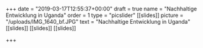 +++
date = "2019-03-17T12:55:37+00:00"
draft = true
name = "Nachhaltige Entwicklung in Uganda"
order = 1
type = "picslider"
[[slides]]
picture = "/uploads/IMG_1640_bf.JPG"
text = "Nachhaltige Entwicklung in Uganda"
[[slides]]
[[slides]]
[[slides]]

+++
